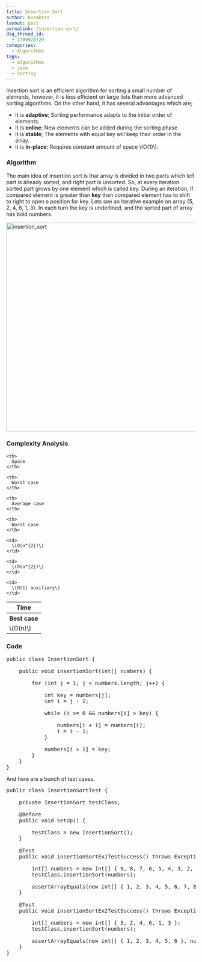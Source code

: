 ```yaml
---
title: Insertion Sort
author: buraktas
layout: post
permalink: /insertion-sort/
dsq_thread_id:
  - 2709928729
categories:
  - Algorithms
tags:
  - algorithms
  - java
  - sorting
---
```

Insertion sort is an efficient algorithm for sorting a small number of elements, however, it is less efficient on large lists than more advanced sorting algorithms. On the other hand, it has several advantages which are;

<div class="bullet list">
  <ul>
    <li>
      It is <b>adaptive</b>; Sorting performance adapts to the initial order of elements.
    </li>
    <li>
      It is <b>online</b>; New elements can be added during the sorting phase.
    </li>
    <li>
      It is <b>stable</b>; The elements with equal key will keep their order in the array.
    </li>
    <li>
      It is <b>in-place</b>; Requires constant amount of space \(O(1)\).
    </li>
  </ul>
</div>

### Algorithm 

The main idea of insertion sort is that array is divided in two parts which left part is already sorted, and right part is unsorted. So, at every iteration sorted part grows by one element which is called key. During an iteration, if compared element is greater than **key** then compared element has to shift to right to open a position for key. Lets see an iterative example on array {5, 2, 4, 6, 1, 3}. In each turn the key is underlined, and the sorted part of array has bold numbers.

[<img src="http://www.buraktas.com/wp-content/uploads/2014/05/insertion_sort-1024x555.png" alt="insertion_sort" width="1024" height="555" class="aligncenter size-large wp-image-283" />][1]

### Complexity Analysis 

<table class="TFtable">
  <tr>
    <th colspan="3">
      Time
    </th>
    
    <th>
      Space
    </th>
  </tr>
  
  <tr>
    <th>
      Best case
    </th>
    
    <th>
      Worst case
    </th>
    
    <th>
      Average case
    </th>
    
    <th>
      Worst case
    </th>
  </tr>
  
  <tr>
    <td>
      \(O(n)\)
    </td>
    
    <td>
      \(O(n^{2})\)
    </td>
    
    <td>
      \(O(n^{2})\)
    </td>
    
    <td>
      \(O(1) auxiliary\)
    </td>
  </tr>
</table>

### Code 

<pre class="lang:java decode:true " >public class InsertionSort {

    public void insertionSort(int[] numbers) {

        for (int j = 1; j &lt; numbers.length; j++) {

            int key = numbers[j];
            int i = j - 1;

            while (i &gt;= 0 && numbers[i] &gt; key) {

                numbers[i + 1] = numbers[i];
                i = i - 1;
            }

            numbers[i + 1] = key;
        }
    }
}</pre>

And here are a bunch of test cases.

<pre class="lang:java decode:true " >public class InsertionSortTest {

    private InsertionSort testClass;

    @Before
    public void setUp() {

        testClass = new InsertionSort();
    }

    @Test
    public void insertionSortEx1TestSuccess() throws Exception {

        int[] numbers = new int[] { 9, 8, 7, 6, 5, 4, 3, 2, 1 };
        testClass.insertionSort(numbers);

        assertArrayEquals(new int[] { 1, 2, 3, 4, 5, 6, 7, 8, 9 }, numbers);
    }

    @Test
    public void insertionSortEx2TestSuccess() throws Exception {

        int[] numbers = new int[] { 5, 2, 4, 6, 1, 3 };
        testClass.insertionSort(numbers);

        assertArrayEquals(new int[] { 1, 2, 3, 4, 5, 6 }, numbers);
    }
}</pre>

 [1]: http://www.buraktas.com/wp-content/uploads/2014/05/insertion_sort.png